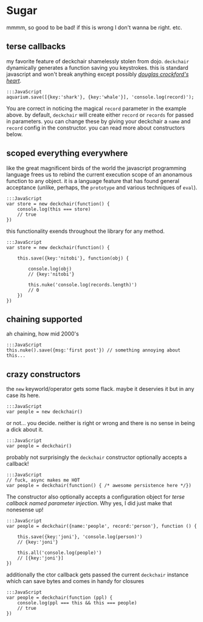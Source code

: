 Sugar
=====

mmmm, so good to be bad! if this is wrong I don't wanna be right. etc.

terse callbacks
---

my favorite feature of deckchair shamelessly stolen from dojo. `deckchair` dynamically generates a function saving you keystrokes. this is standard javascript and won't break anything except possibly _<a href="http://javascript.crockford.com/code.html">douglas crockford's heart</a>_.

    
    :::JavaScript
    aquarium.save([{key:'shark'}, {key:'whale'}], 'console.log(record)');
    

You are correct in noticing the magical `record` parameter in the example above. by default, `deckchair` will create either `record` or `records` for passed in parameters. you can change these by giving your deckchair a `name` and `record` config in the constructor. you can read more about constructors below.

scoped everything everywhere
---

like the great magnificent birds of the world the javascript programming language frees us to rebind the current execution scope of an anonamous function to any object. it is a language feature that has found general acceptance (unlike, perhaps, the `prototype` and various techniques of `eval`).

    
    :::JavaScript
    var store = new deckchair(function() {
        console.log(this === store) 
        // true
    })
    

this functionality exends throughout the library for any method.

    
    :::JavaScript
    var store = new deckchair(function() {

        this.save({key:'nitobi'}, function(obj) {
            
            console.log(obj)
            // {key:'nitobi'}

            this.nuke('console.log(records.length)')
            // 0
        })
    })
    

chaining supported
---

ah chaining, how mid 2000's

    
    :::JavaScript
    this.nuke().save({msg:'first post'}) // something annoying about this...
    

crazy constructors
---

the `new` keyworld/operator gets some flack. maybe it deservies it but in any case its here.

    
    :::JavaScript
    var people = new deckchair()
    

or not... you decide. neither is right or wrong and there is no sense in being a
dick about it.

    
    :::JavaScript
    var people = deckchair()
    

probably not surprisingly the `deckchair` constructor optionally accepts a callback!

    
    :::JavaScript
    // fuck, async makes me HOT
    var people = deckchair(function() { /* awesome persistence here */})
    

The constructor also optionally accepts a configuration object for _terse callback named parameter injection_. Why yes, I did just make that nonesense up!

    
    :::JavaScript
    var people = deckchair({name:'people', record:'person'}, function () {
        
        this.save({key:'joni'}, 'console.log(person)')
        // {key:'joni'}

        this.all('console.log(people)')
        // [{key:'joni'}]
    })
    

additionally the ctor callback gets passed the current `deckchair` instance which can save bytes and comes in handy for closures

    
    :::JavaScript
    var people = deckchair(function (ppl) {
        console.log(ppl === this && this === people)
        // true
    })
    
